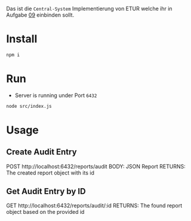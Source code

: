 Das ist die `Central-System` Implementierung von ETUR welche ihr in Aufgabe [09](../../09-Issues-In-The-Central-System.md) einbinden sollt.

# Install

```bash
npm i
```

# Run

- Server is running under Port `6432`

```bash
node src/index.js
```

# Usage

## Create Audit Entry

POST http://localhost:6432/reports/audit
BODY: JSON Report
RETURNS: The created report object with its id

## Get Audit Entry by ID
GET http://localhost:6432/reports/audit/:id
RETURNS: The found report object based on the provided id